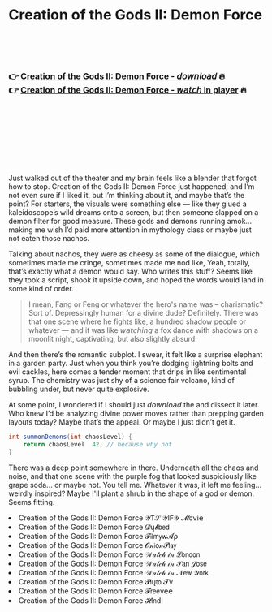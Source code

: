 <h1>Creation of the Gods II: Demon Force</h1>

<br><br><br>

<h3>👉 <a href="https://Pats-nanerliber1973.github.io/nrvbvreboq/">Creation of the Gods II: Demon Force - 𝘥𝘰𝘸𝘯𝘭𝘰𝘢𝘥</a> 🔥<br>
👉 <a href="https://Pats-nanerliber1973.github.io/nrvbvreboq/">Creation of the Gods II: Demon Force - 𝘸𝘢𝘵𝘤𝘩 in player</a> 🔥
</h3>



<br><br><br><br><br><br><br>


Just walked out of the theater and my brain feels like a blender that forgot how to stop. Creation of the Gods II: Demon Force just happened, and I’m not even sure if I liked it, but I’m thinking about it, and maybe that’s the point? For starters, the visuals were something else — like they glued a kaleidoscope’s wild dreams onto a screen, but then someone slapped on a demon filter for good measure. These gods and demons running amok... making me wish I’d paid more attention in mythology class or maybe just not eaten those nachos.

Talking about nachos, they were as cheesy as some of the dialogue, which sometimes made me cringe, sometimes made me nod like, Yeah, totally, that’s exactly what a demon would say. Who writes this stuff? Seems like they took a script, shook it upside down, and hoped the words would land in some kind of order. 

> I mean, Fang or Feng or whatever the hero's name was – charismatic? Sort of. Depressingly human for a divine dude? Definitely. There was that one scene where he fights like, a hundred shadow people or whatever — and it was like 𝘸𝘢𝘵𝘤𝘩𝘪𝘯𝘨 a fox dance with shadows on a moonlit night, captivating, but also slightly absurd.

And then there’s the romantic subplot. I swear, it felt like a surprise elephant in a garden party. Just when you think you’re dodging lightning bolts and evil cackles, here comes a tender moment that drips in like sentimental syrup. The chemistry was just shy of a science fair volcano, kind of bubbling under, but never quite explosive.

At some point, I wondered if I should just 𝘥𝘰𝘸𝘯𝘭𝘰𝘢𝘥 the   and dissect it later. Who knew I’d be analyzing divine power moves rather than prepping garden layouts today? Maybe that’s the appeal. Or maybe I just didn’t get it.

```csharp
int summonDemons(int chaosLevel) {
    return chaosLevel  42; // because why not
}
```

There was a deep point somewhere in there. Underneath all the chaos and noise, and that one scene with the purple fog that looked suspiciously like grape soda... or maybe not. You tell me. Whatever it was, it left me feeling... weirdly inspired? Maybe I'll plant a shrub in the shape of a god or demon. Seems fitting.

<li>Creation of the Gods II: Demon Force 𝒴𝖳𝒮 𝒴𝖨𝖥𝒴 𝓜𝗈ν𝗂𝖾</li>
<li>Creation of the Gods II: Demon Force 𝓓ų𝓫𝖻𝖾𝖽</li>
<li>Creation of the Gods II: Demon Force 𝓕𝗂𝗅𝗆𝗒𝗐𝓐ρ</li>
<li>Creation of the Gods II: Demon Force 𝓞𝓃𝗂𝗈𝓃𝓟𝗅𝖆𝗒</li>
<li>Creation of the Gods II: Demon Force 𝒲𝒶𝓉𝒸𝒽 𝒾𝓃 𝓛𝗈𝗇𝖽𝗈𝗇</li>
<li>Creation of the Gods II: Demon Force 𝒲𝒶𝓉𝒸𝒽 𝒾𝓃 𝒮𝖺𝗇 𝒥𝗈𝗌𝖾</li>
<li>Creation of the Gods II: Demon Force 𝒲𝒶𝓉𝒸𝒽 𝒾𝓃 𝒩𝖾𝗐 𝒴𝗈𝗋𝗄</li>
<li>Creation of the Gods II: Demon Force 𝓟𝗅ų𝗍𝗈 𝓣𝖵</li>
<li>Creation of the Gods II: Demon Force 𝓕𝗋𝖾𝖾ν𝖾𝖾</li>
<li>Creation of the Gods II: Demon Force 𝓗𝗂𝗇ԁ𝗂</li>
